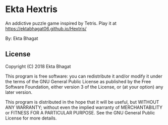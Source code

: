 Ekta Hextris
==========


An addictive puzzle game inspired by Tetris. Play it at https://ektabhagat06.github.io/Hextris/

By:
  Ekta Bhagat
  
## License
Copyright (C) 2018 Ekta Bhagat

This program is free software: you can redistribute it and/or modify
it under the terms of the GNU General Public License as published by
the Free Software Foundation, either version 3 of the License, or
(at your option) any later version.

This program is distributed in the hope that it will be useful,
but WITHOUT ANY WARRANTY; without even the implied warranty of
MERCHANTABILITY or FITNESS FOR A PARTICULAR PURPOSE.  See the
GNU General Public License for more details.

